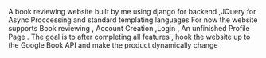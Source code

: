 A book reviewing website built by me using django for backend ,JQuery for Async Proccessing and standard templating languages
For now the website supports Book reviewing , Account Creation ,Login , An unfinished Profile Page .
The goal is to after completing all features , hook the website up to the Google Book API and make the product dynamically change
